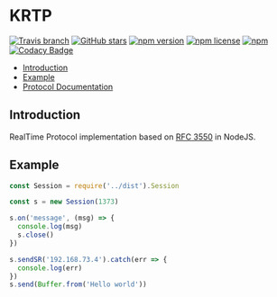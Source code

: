 # KRTP

[![Travis branch](https://img.shields.io/travis/1995parham/krtp/master.svg?style=flat-square)](https://travis-ci.org/1995parham/krtp)
[![GitHub stars](https://img.shields.io/github/stars/1995parham/krtp.svg?style=flat-square)](https://github.com/1995parham/krtp/stargazers)
[![npm version](https://img.shields.io/npm/v/krtp.svg?style=flat-square)](https://www.npmjs.com/package/krtp)
[![npm license](https://img.shields.io/npm/l/krtp.svg?style=flat-square)]()
[![npm](https://img.shields.io/npm/dw/krtp.svg?style=flat-square)]()
[![Codacy Badge](https://api.codacy.com/project/badge/Grade/8073505d59d241b6beeda1451a3bcf5e)](https://www.codacy.com/app/1995parham/krtp?utm_source=github.com&amp;utm_medium=referral&amp;utm_content=1995parham/krtp&amp;utm_campaign=Badge_Grade)

- [Introduction](#introduction)
- [Example](#example)
- [Protocol Documentation](https://github.com/1995parham/krtp/blob/master/docs/RTP.md)

## Introduction
RealTime Protocol implementation based on [RFC 3550](https://tools.ietf.org/html/rfc3550) in NodeJS.

## Example

```javascript
const Session = require('../dist').Session

const s = new Session(1373)

s.on('message', (msg) => {
  console.log(msg)
  s.close()
})

s.sendSR('192.168.73.4').catch(err => {
  console.log(err)
})
s.send(Buffer.from('Hello world'))
```

